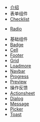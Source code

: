 * [介绍](/guide)
* 表单组件
* [Checklist](/checklist)
<!-- * [Field](/field) -->
* [Radio](/radio)
<!-- * [Switch](/switch) -->
* 基础组件
* [Badge](/badge)
* [Cell](/cell)
* [Footer](/footer)
* [Grid](/grid)
* [Loadmore](/loadmore)
* [Navbar](/navbar)
* [Progress](/progress)
* [Preview](/preview)
* 操作反馈
* [Actionsheet](/actionsheet)
* [Dialog](/dialog)
* [Message](/message)
* [Picker](/picker)
* [Toast](/toast)
